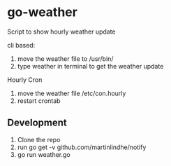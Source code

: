 # go-weather
Script to show hourly weather update

cli based:
  1. move the weather file to /usr/bin/
  2. type weather in terminal to get the weather update

Hourly Cron
  1. move the weather file /etc/con.hourly
  2. restart crontab


## Development
1. Clone the repo 
2. run go get -v github.com/martinlindhe/notify
3. go run weather.go
